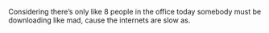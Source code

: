 <!--
id: 297545128
link: http://kevinisom.info/post/297545128/considering-theres-only-like-8-people-in-the
slug: considering-theres-only-like-8-people-in-the
date: Thu Dec 24 2009 13:15:41 GMT+1300 (NZDT)
raw: {"blog_name":"kevinisom","id":297545128,"post_url":"http://kevinisom.info/post/297545128/considering-theres-only-like-8-people-in-the","slug":"considering-theres-only-like-8-people-in-the","type":"text","date":"2009-12-24 00:15:41 GMT","timestamp":1261613741,"state":"published","format":"html","reblog_key":"1M1tq2ge","tags":[],"short_url":"http://tmblr.co/Zw68YyHl2se","highlighted":[],"feed_item":"http://twitter.com/kev_nz/statuses/6978087581","from_feed_id":"650289","note_count":0,"title":null,"body":"<p>Considering there&#8217;s only like 8 people in the office today somebody must be downloading like mad, cause the internets are slow as.</p>"}
publish: 2009-12-024
tags: 
title: null
-->


Considering there’s only like 8 people in the office today somebody must
be downloading like mad, cause the internets are slow as.


